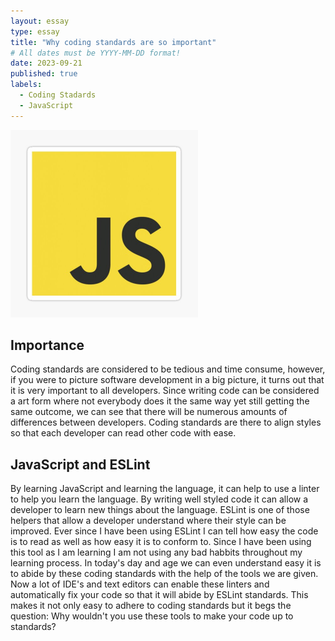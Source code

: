 ```yaml
---
layout: essay
type: essay
title: "Why coding standards are so important"
# All dates must be YYYY-MM-DD format!
date: 2023-09-21
published: true
labels:
  - Coding Stadards
  - JavaScript
---
```


<img width="300px" class="rounded float-start pe-4" src="../img/smart-questions/javascript-header.jpg">

## Importance
Coding standards are considered to be tedious and time consume, however, if you were to picture software development in a big picture, it turns out that it is very important to all developers. Since writing code can be considered a art form where not everybody does it the same way yet still getting the same outcome, we can see that there will be numerous amounts of differences between developers. Coding standards are there to align styles so that each developer can read other code with ease. 

## JavaScript and ESLint
By learning JavaScript and learning the language, it can help to use a linter to help you learn the language. By writing well styled code it can allow a developer to learn new things about the language. ESLint is one of those helpers that allow a developer understand where their style can be improved. Ever since I have been using ESLint I can tell how easy the code is to read as well as how easy it is to conform to. Since I have been using this tool as I am learning I am not using any bad habbits throughout my learning process. In today's day and age we can even understand easy it is to abide by these coding standards with the help of the tools we are given. Now a lot of IDE's and text editors can enable these linters and automatically fix your code so that it will abide by ESLint standards. This makes it not only easy to adhere to coding standards but it begs the question: Why wouldn't you use these tools to make your code up to standards?


